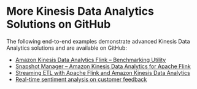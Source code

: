 # More Kinesis Data Analytics Solutions on GitHub<a name="examples-solutions-github"></a>

The following end\-to\-end examples demonstrate advanced Kinesis Data Analytics solutions and are available on GitHub:
+ [Amazon Kinesis Data Analytics Flink – Benchmarking Utility](https://github.com/aws-samples/amazon-kinesis-data-analytics-flink-benchmarking-utility)
+ [Snapshot Manager – Amazon Kinesis Data Analytics for Apache Flink](https://github.com/aws-samples/amazon-kinesis-data-analytics-snapshot-manager-for-flink)
+ [Streaming ETL with Apache Flink and Amazon Kinesis Data Analytics](https://github.com/aws-samples/amazon-kinesis-analytics-streaming-etl)
+ [Real\-time sentiment analysis on customer feedback](https://github.com/aws-samples/real-time-sentiment-flinksql-kdastudio)
